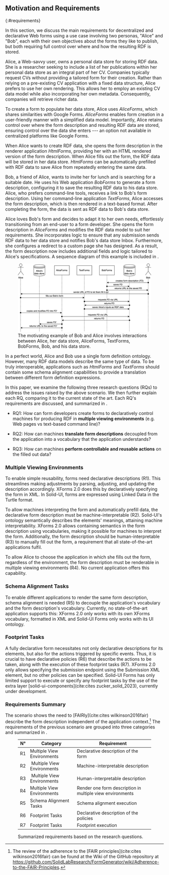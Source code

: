 ## Motivation and Requirements
{:#requirements}

In this section, we discuss the main requirements for decentralized and declarative Web forms using a use case involving two personas, "Alice" and "Bob", each with their own objectives about the forms they like to publish, but both requiring full control over where and how the resulting RDF is stored.

Alice, a Web-savvy user, owns a personal data store for storing RDF data.
She is a researcher seeking to include a list of her publications within her personal data store as an integral part of her CV.
Companies typically request CVs without providing a tailored form for their creation.
Rather than relying on a pre-existing CV application with a fixed data structure, Alice prefers to use her own rendering.
This allows her to employ an existing CV data model while also incorporating her own metadata.
Consequently, companies will retrieve richer data.

To create a form to populate her data store, Alice uses *AliceForms*, which shares similarities with Google Forms.
*AliceForms* enables form creation in a user-friendly manner with a simplified data model.
Importantly, Alice retains control over where the form description and resulting RDF data are stored, ensuring control over the data she enters --- an option not available in centralized platforms like Google Forms.

When Alice wants to create RDF data, she opens the form description in the renderer application *HtmlForms*, providing her with an HTML rendered version of the form description.
When Alice fills out the form, the RDF data will be stored in her data store.
*HtmlForms* can be automatically prefilled with RDF data to save Alice from repeatedly entering the same data.

Bob, a friend of Alice, wants to invite her for lunch and is searching for a suitable date.
He uses his Web application *BobForms* to generate a form description, configuring it to save the resulting RDF data to his data store.
Alice, who prefers command-line tools, receives a link to Bob's form description.
Using her command-line application *TextForms*, Alice accesses the form description, which is then rendered in a text-based format.
After completing the form, the data is sent as RDF data to Bob's data store.

Alice loves Bob's form and decides to adapt it to her own needs, effortlessly transitioning from an end-user to a form developer.
She opens the form description in *AliceForms* and modifies the RDF data model to suit her requirements.
She incorporates logic to ensure that any submission sends RDF data to her data store and notifies Bob's data store Inbox.
Furthermore, she configures a redirect to a custom page she has designed.
As a result, the form description now includes additional fields and logic tailored to Alice's specifications.
A sequence diagram of this example is included in [](#fig:interactions-motivating-example).

<figure id="fig:interactions-motivating-example">
<img src="img/sequence-diagram-motivating-example.svg" alt="[Sequence diagram showing the interactions in the motivating example]" />
<figcaption markdown="block">
The motivating example of Bob and Alice involves interactions between Alice, her data store, AliceForms, TextForms, BobForms, Bob, and his data store.
</figcaption>
</figure>

In a perfect world, Alice and Bob use a single form definition ontology.
However, many RDF data models describe the same type of data.
To be truly interoperable, applications such as *HtmlForms* and *TextForms* should contain some schema alignment capabilities to provide a translation between different form definition expressions.

In this paper, we examine the following three research questions (RQs) to address the issues raised by the above scenario.
We then further explain each RQ, comparing it to the current state of the art.
Each RQ's requirements are discussed, and summarized in [](#requirements-table).

- RQ1: How can form developers create forms to declaratively control machines for producing RDF in **multiple viewing environments** (e.g. Web pages vs text-based command line)?

- RQ2: How can machines **translate form descriptions** decoupled from the application into a vocabulary that the application understands?

- RQ3: How can machines **perform controllable and reusable actions** on the filled out data?


### Multiple Viewing Environments

To enable simple reusability, forms need declarative descriptions (R1).
This streamlines making adjustments by parsing, adjusting, and updating the description accordingly.
XForms 2.0 does this by declaratively specifying the form in XML.
In Solid-UI, forms are expressed using Linked Data in the Turtle format.

To allow machines interpreting the form and automatically prefill data, the declarative form description must be machine-interpretable (R2). 
Solid-UI's ontology semantically describes the elements' meanings, attaining machine interpretability.
XForms 2.0 allows containing semantics in the form description using vocabularies, making it possible for machines to interpret the form.
Additionally, the form description should be human-interpretable (R3) to manually fill out the form, a requirement that all state-of-the-art applications fulfil.

To allow Alice to choose the application in which she fills out the form, regardless of the environment, the form description must be renderable in multiple viewing environments (R4).
No current application offers this capability.


### Schema Alignment Tasks

To enable different applications to render the same form description, schema alignment is needed (R5) to decouple the application's vocabulary and the form description's vocabulary.
Currently, no state-of-the-art application supports this: XForms 2.0 only works with its own XForms vocabulary, formatted in XML and
Solid-UI Forms only works with its UI ontology.


### Footprint Tasks

A fully declarative form necessitates not only declarative descriptions for its elements, but also for the actions triggered by specific events.
Thus, it is crucial to have declarative policies (R6) that describe the actions to be taken, along with the execution of these footprint tasks (R7).
XForms 2.0 only allows specifying the submission endpoint using the Submission XML element, but no other policies can be specified.
Solid-UI Forms has only limited support to execute or specify any footprint tasks by the use of the extra layer [solid-ui-components](cite:cites zucker_solid_2023), currently under development.


### Requirements Summary

The scenario shows the need to [FAIRly](cite:cites wilkinson2016fair) describe the form description independent of the application context.[^FAIR]
The requirements of the previous scenario are grouped into three categories and summarized in [](#requirements-table).

[^FAIR]: The review of the adherence to the [FAIR principles](cite:cites wilkinson2016fair) can be found at the Wiki of the GitHub repository at [https://github.com/SolidLabResearch/FormGenerator/wiki/<wbr/>Adherence-to-the-FAIR-Principles](https://github.com/SolidLabResearch/FormGenerator/wiki/Adherence-to-the-FAIR-Principles).

<figure id="requirements-table" class="table" markdown="1">

| N° | Category                    | Requirement                                               |
|----|-----------------------------|-----------------------------------------------------------|
| R1 | Multiple View Environments  | Declarative description of the form                       |
| R2 | Multiple View Environments  | Machine-interpretable description                         |
| R3 | Multiple View Environments  | Human-interpretable description                           |
| R4 | Multiple View Environments  | Render one form description in multiple view environments |
| R5 | Schema Alignment Tasks      | Schema alignment execution                                |
| R6 | Footprint Tasks             | Declarative description of the policies                   |
| R7 | Footprint Tasks             | Footprint execution                                       |

<figcaption markdown="block">
Summarized requirements based on the research questions.
</figcaption>
</figure>
